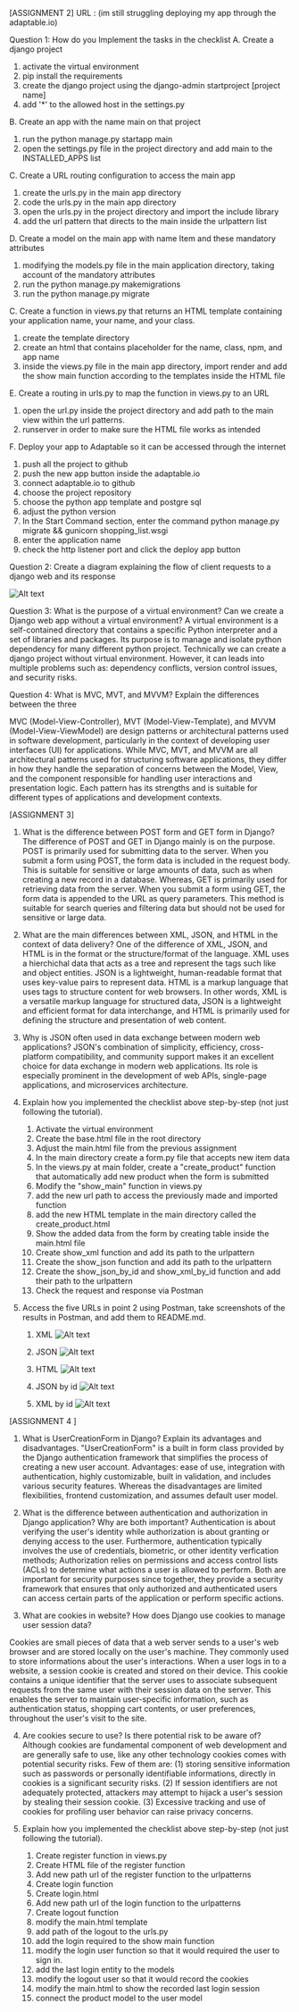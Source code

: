 [ASSIGNMENT 2]
URL : (im still struggling deploying my app through the adaptable.io)

Question 1: How do you Implement the tasks in the checklist
A. Create a django project 
1. activate the virtual environment
2. pip install the requirements 
3. create the django project using the django-admin startproject [project name]
4. add '*' to the allowed host in the settings.py

B. Create an app with the name main on that project 
1. run the python manage.py startapp main
2. open the settings.py file in the project directory and add main to the INSTALLED_APPS list

C. Create a URL routing configuration to access the main app
1. create the urls.py in the main app directory 
2. code the urls.py in the main app directory
3. open the urls.py in the project directory and import the include library
4. add the url pattern that directs to the main inside the urlpattern list 

D. Create a model on the main app with name Item and these mandatory attributes
1. modifying the models.py file in the main application directory, taking account of the mandatory attributes
2. run the python manage.py makemigrations
3. run the python manage.py migrate 


C. Create a function in views.py that returns an HTML template containing your application name, your name, and your class.
1. create the template directory
2. create an html that contains placeholder for the name, class, npm, and app name 
3. inside the views.py file in the main app directory, import render and add the show main function according to the templates inside the HTML file 


E. Create a routing in urls.py to map the function in views.py to an URL
1. open the url.py inside the project directory and add path to the main view within the url patterns. 
2. runserver in order to make sure the HTML file works as intended 

F. Deploy your app to Adaptable so it can be accessed through the internet
1. push all the project to github
2. push the new app button inside the adaptable.io
3. connect adaptable.io to github
4. choose the project repository
5. choose the python app template and postgre sql
6. adjust the python version
7. In the Start Command section, enter the command python manage.py migrate && gunicorn shopping_list.wsgi
8. enter the application name
9. check the http listener port and click the deploy app button

Question 2: Create a diagram explaining the flow of client requests to a django web and its response

![Alt text](image.png)

Question 3: What is the purpose of a virtual environment? Can we create a Django web app without a virtual environment?
A virtual environment is a self-contained directory that contains a specific Python interpreter and a set of libraries and packages. Its purpose is to manage and isolate python dependency for many different python project. Technically we can create a django project without virtual environment. However, it can leads into multiple problems such as: dependency conflicts, version control issues, and security risks. 


Question 4: What is MVC, MVT, and MVVM? Explain the differences between the three

MVC (Model-View-Controller), MVT (Model-View-Template), and MVVM (Model-View-ViewModel) are design patterns or architectural patterns used in software development, particularly in the context of developing user interfaces (UI) for applications.  While MVC, MVT, and MVVM are all architectural patterns used for structuring software applications, they differ in how they handle the separation of concerns between the Model, View, and the component responsible for handling user interactions and presentation logic. Each pattern has its strengths and is suitable for different types of applications and development contexts.


[ASSIGNMENT 3]
1.  What is the difference between POST form and GET form in Django?
The difference of POST and GET in Django mainly is on the purpose. POST is primarily used for submitting data to the server. When you submit a form using POST, the form data is included in the request body. This is suitable for sensitive or large amounts of data, such as when creating a new record in a database. Whereas, GET is primarily used for retrieving data from the server. When you submit a form using GET, the form data is appended to the URL as query parameters. This method is suitable for search queries and filtering data but should not be used for sensitive or large data.

2. What are the main differences between XML, JSON, and HTML in the context of data delivery?
One of the difference of XML, JSON, and HTML is in the format or the structure/format of the language. XML uses a hierchichal data that acts as a tree and represent the tags such like and object entities. JSON is a lightweight, human-readable format that uses key-value pairs to represent data.  HTML is a markup language that uses tags to structure content for web browsers. In other words, XML is a versatile markup language for structured data, JSON is a lightweight and efficient format for data interchange, and HTML is primarily used for defining the structure and presentation of web content.

3.  Why is JSON often used in data exchange between modern web applications?
JSON's combination of simplicity, efficiency, cross-platform compatibility, and community support makes it an excellent choice for data exchange in modern web applications. Its role is especially prominent in the development of web APIs, single-page applications, and microservices architecture.

4.  Explain how you implemented the checklist above step-by-step (not just following the tutorial).
    1. Activate the virtual environment 
    2. Create the base.html file in the root directory 
    3. Adjust the main.html file from the previous assignment 
    4. In the main directory create a form.py file that accepts new item data 
    5. In the views.py at main folder, create a "create_product" function that automatically add new product when the form is submitted 
    6. Modify the "show_main" function in views.py
    7. add the new url path to access the previously made and imported function 
    8. add the new HTML template in the main directory called the create_product.html 
    9. Show the added data from the form by creating table inside the main.html file
    10. Create show_xml function and add its path to the urlpattern
    11. Create the show_json function and add its path to the urlpattern 
    12. Create the show_json_by_id and show_xml_by_id function and add their path to the urlpattern 
    13. Check the request and response via Postman 

5.  Access the five URLs in point 2 using Postman, take screenshots of the results in Postman, and add them to README.md.
    1. XML 
        ![Alt text](image-1.png)

    2. JSON
        ![Alt text](image-2.png)

    3. HTML 
        ![Alt text](image-3.png)

    4. JSON by id 
        ![Alt text](image-4.png)

    5. XML by id 
        ![Alt text](image-5.png)

[ASSIGNMENT 4 ]
1.  What is UserCreationForm in Django? Explain its advantages and disadvantages.
"UserCreationForm" is a built in form class provided by the Django authentication framework that simplifies the process of creating a new user account. Advantages: ease of use, integration with authentication, highly customizable, built in validation, and includes various security features. Whereas the disadvantages are limited flexibilities, frontend customization, and assumes default user model. 

2. What is the difference between authentication and authorization in Django application? Why are both important?
Authentication is about verifying the user's identity while authorization is about granting or denying access to the user. Furthermore, authentication typically involves the use of credentials, biometric, or other identity verfication methods; Authorization relies on permissions and access control lists (ACLs) to determine what actions a user is allowed to perform. Both are important for security purposes since together, they provide a security framework that ensures that only authorized and authenticated users can access certain parts of the application or perform specific actions.

3. What are cookies in website? How does Django use cookies to manage user session data?

Cookies are small pieces of data that a web server sends to a user's web browser and are stored locally on the user's machine. They commonly used to store informations about the user's interactions. When a user logs in to a website, a session cookie is created and stored on their device. This cookie contains a unique identifier that the server uses to associate subsequent requests from the same user with their session data on the server. This enables the server to maintain user-specific information, such as authentication status, shopping cart contents, or user preferences, throughout the user's visit to the site.

4. Are cookies secure to use? Is there potential risk to be aware of?
Although cookies are fundamental component of web development and are generally safe to use, like any other technology cookies comes with potential security risks. Few of them are: (1) storing sensitive information such as passwords or personally identifiable informations, directly in cookies is a significant security risks. (2) If session identifiers are not adequately protected, attackers may attempt to hijack a user's session by stealing their session cookie. (3) Excessive tracking and use of cookies for profiling user behavior can raise privacy concerns.

5.  Explain how you implemented the checklist above step-by-step (not just following the tutorial).
    1. Create register function in views.py 
    2. Create HTML file of the register function
    3. Add new path url of the register function to the urlpatterns 
    4. Create login function 
    5. Create login.html
    6. Add new path url of the login function to the urlpatterns
    7. Create logout function
    8. modify the main.html template 
    9. add path of the logout to the urls.py  
    10. add the login required to the show main function 
    11. modify the login user function so that it would required the user to sign in. 
    12. add the last login entity to the models 
    13. modify the logout user so that it would record the cookies 
    14. modify the main.html to show the recorded last login session 
    15. connect the product model to the user model 
    
